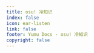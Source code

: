 ```yaml
---
title: osu! 冷知识
index: false
icon: ear-listen
link: false
footer: Yumu Docs - osu! 冷知识
copyright: false
---
```

